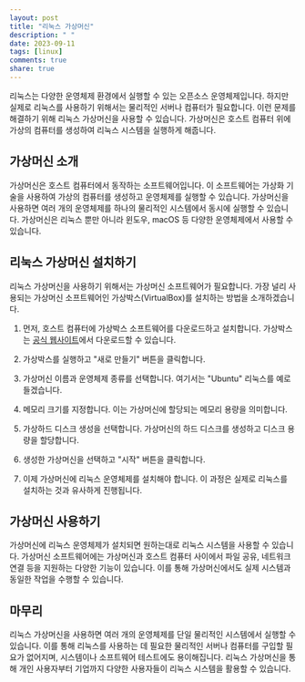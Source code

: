 ```yaml
---
layout: post
title: "리눅스 가상머신"
description: " "
date: 2023-09-11
tags: [linux]
comments: true
share: true
---
```


리눅스는 다양한 운영체제 환경에서 실행할 수 있는 오픈소스 운영체제입니다. 하지만 실제로 리눅스를 사용하기 위해서는 물리적인 서버나 컴퓨터가 필요합니다. 이런 문제를 해결하기 위해 리눅스 가상머신을 사용할 수 있습니다. 가상머신은 호스트 컴퓨터 위에 가상의 컴퓨터를 생성하여 리눅스 시스템을 실행하게 해줍니다.

## 가상머신 소개

가상머신은 호스트 컴퓨터에서 동작하는 소프트웨어입니다. 이 소프트웨어는 가상화 기술을 사용하여 가상의 컴퓨터를 생성하고 운영체제를 실행할 수 있습니다. 가상머신을 사용하면 여러 개의 운영체제를 하나의 물리적인 시스템에서 동시에 실행할 수 있습니다. 가상머신은 리눅스 뿐만 아니라 윈도우, macOS 등 다양한 운영체제에서 사용할 수 있습니다.

## 리눅스 가상머신 설치하기

리눅스 가상머신을 사용하기 위해서는 가상머신 소프트웨어가 필요합니다. 가장 널리 사용되는 가상머신 소프트웨어인 가상박스(VirtualBox)를 설치하는 방법을 소개하겠습니다.

1. 먼저, 호스트 컴퓨터에 가상박스 소프트웨어를 다운로드하고 설치합니다. 가상박스는 [공식 웹사이트](https://www.virtualbox.org/)에서 다운로드할 수 있습니다.

2. 가상박스를 실행하고 "새로 만들기" 버튼을 클릭합니다.

3. 가상머신 이름과 운영체제 종류를 선택합니다. 여기서는 "Ubuntu" 리눅스를 예로 들겠습니다.

4. 메모리 크기를 지정합니다. 이는 가상머신에 할당되는 메모리 용량을 의미합니다.

5. 가상하드 디스크 생성을 선택합니다. 가상머신의 하드 디스크를 생성하고 디스크 용량을 할당합니다.

6. 생성한 가상머신을 선택하고 "시작" 버튼을 클릭합니다.

7. 이제 가상머신에 리눅스 운영체제를 설치해야 합니다. 이 과정은 실제로 리눅스를 설치하는 것과 유사하게 진행됩니다.

## 가상머신 사용하기

가상머신에 리눅스 운영체제가 설치되면 원하는대로 리눅스 시스템을 사용할 수 있습니다. 가상머신 소프트웨어에는 가상머신과 호스트 컴퓨터 사이에서 파일 공유, 네트워크 연결 등을 지원하는 다양한 기능이 있습니다. 이를 통해 가상머신에서도 실제 시스템과 동일한 작업을 수행할 수 있습니다.

## 마무리

리눅스 가상머신을 사용하면 여러 개의 운영체제를 단일 물리적인 시스템에서 실행할 수 있습니다. 이를 통해 리눅스를 사용하는 데 필요한 물리적인 서버나 컴퓨터를 구입할 필요가 없어지며, 시스템이나 소프트웨어 테스트에도 용이해집니다. 리눅스 가상머신을 통해 개인 사용자부터 기업까지 다양한 사용자들이 리눅스 시스템을 활용할 수 있습니다.
